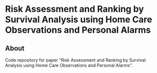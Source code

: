 # Risk Assessment and Ranking by Survival Analysis using Home Care Observations and Personal Alarms

## About

Code repository for paper "Risk Assessment and Ranking by Survival Analysis using Home Care Observations and Personal Alarms".
